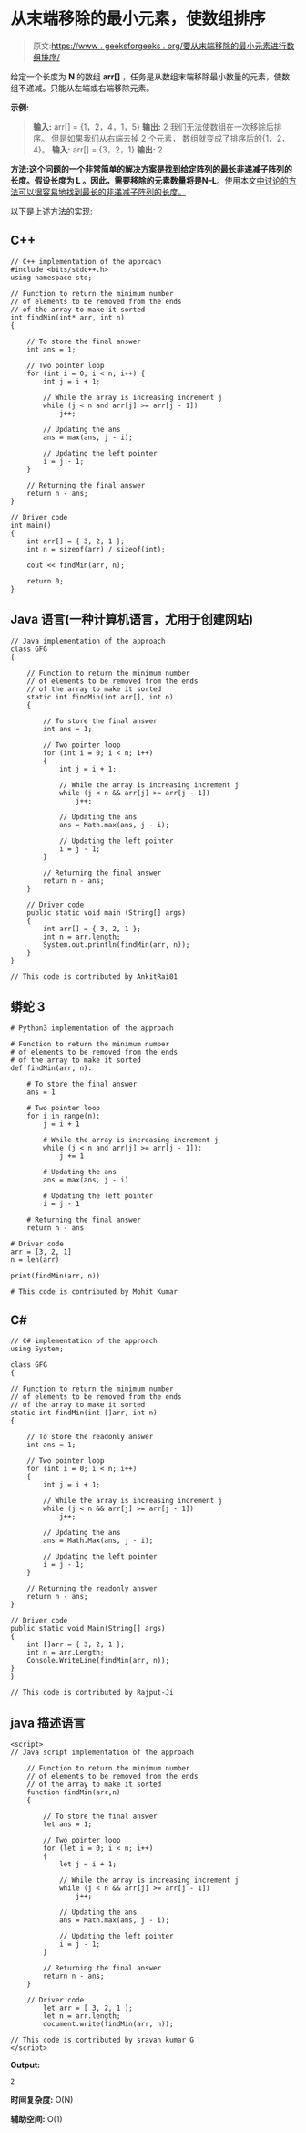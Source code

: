 # 从末端移除的最小元素，使数组排序

> 原文:[https://www . geeksforgeeks . org/要从末端移除的最小元素进行数组排序/](https://www.geeksforgeeks.org/minimum-elements-to-be-removed-from-the-ends-to-make-the-array-sorted/)

给定一个长度为 **N** 的数组 **arr[]** ，任务是从数组末端移除最小数量的元素，使数组不递减。只能从左端或右端移除元素。

**示例:**

> **输入:** arr[] = {1，2，4，1，5}
> **输出:** 2
> 我们无法使数组在一次移除后排序。
> 但是如果我们从右端去掉 2 个元素，
> 数组就变成了排序后的{1，2，4}。
> **输入:** arr[] = {3，2，1}
> **输出:** 2

**方法:**这个问题的一个非常简单的解决方案是找到给定阵列的最长非递减子阵列的长度。假设长度为 **L** 。因此，需要移除的元素数量将是**N–L**。使用本文[中讨论的方法可以很容易地找到最长的非递减子阵列的长度。](https://www.geeksforgeeks.org/longest-increasing-subarray/)

以下是上述方法的实现:

## C++

```
// C++ implementation of the approach
#include <bits/stdc++.h>
using namespace std;

// Function to return the minimum number
// of elements to be removed from the ends
// of the array to make it sorted
int findMin(int* arr, int n)
{

    // To store the final answer
    int ans = 1;

    // Two pointer loop
    for (int i = 0; i < n; i++) {
        int j = i + 1;

        // While the array is increasing increment j
        while (j < n and arr[j] >= arr[j - 1])
            j++;

        // Updating the ans
        ans = max(ans, j - i);

        // Updating the left pointer
        i = j - 1;
    }

    // Returning the final answer
    return n - ans;
}

// Driver code
int main()
{
    int arr[] = { 3, 2, 1 };
    int n = sizeof(arr) / sizeof(int);

    cout << findMin(arr, n);

    return 0;
}
```

## Java 语言(一种计算机语言，尤用于创建网站)

```
// Java implementation of the approach
class GFG
{

    // Function to return the minimum number
    // of elements to be removed from the ends
    // of the array to make it sorted
    static int findMin(int arr[], int n)
    {

        // To store the final answer
        int ans = 1;

        // Two pointer loop
        for (int i = 0; i < n; i++)
        {
            int j = i + 1;

            // While the array is increasing increment j
            while (j < n && arr[j] >= arr[j - 1])
                j++;

            // Updating the ans
            ans = Math.max(ans, j - i);

            // Updating the left pointer
            i = j - 1;
        }

        // Returning the final answer
        return n - ans;
    }

    // Driver code
    public static void main (String[] args)
    {
        int arr[] = { 3, 2, 1 };
        int n = arr.length;
        System.out.println(findMin(arr, n));
    }
}

// This code is contributed by AnkitRai01
```

## 蟒蛇 3

```
# Python3 implementation of the approach

# Function to return the minimum number
# of elements to be removed from the ends
# of the array to make it sorted
def findMin(arr, n):

    # To store the final answer
    ans = 1

    # Two pointer loop
    for i in range(n):
        j = i + 1

        # While the array is increasing increment j
        while (j < n and arr[j] >= arr[j - 1]):
            j += 1

        # Updating the ans
        ans = max(ans, j - i)

        # Updating the left pointer
        i = j - 1

    # Returning the final answer
    return n - ans

# Driver code
arr = [3, 2, 1]
n = len(arr)

print(findMin(arr, n))

# This code is contributed by Mohit Kumar
```

## C#

```
// C# implementation of the approach
using System;

class GFG
{

// Function to return the minimum number
// of elements to be removed from the ends
// of the array to make it sorted
static int findMin(int []arr, int n)
{

    // To store the readonly answer
    int ans = 1;

    // Two pointer loop
    for (int i = 0; i < n; i++)
    {
        int j = i + 1;

        // While the array is increasing increment j
        while (j < n && arr[j] >= arr[j - 1])
            j++;

        // Updating the ans
        ans = Math.Max(ans, j - i);

        // Updating the left pointer
        i = j - 1;
    }

    // Returning the readonly answer
    return n - ans;
}

// Driver code
public static void Main(String[] args)
{
    int []arr = { 3, 2, 1 };
    int n = arr.Length;
    Console.WriteLine(findMin(arr, n));
}
}

// This code is contributed by Rajput-Ji
```

## java 描述语言

```
<script>
// Java script implementation of the approach

    // Function to return the minimum number
    // of elements to be removed from the ends
    // of the array to make it sorted
    function findMin(arr,n)
    {

        // To store the final answer
        let ans = 1;

        // Two pointer loop
        for (let i = 0; i < n; i++)
        {
            let j = i + 1;

            // While the array is increasing increment j
            while (j < n && arr[j] >= arr[j - 1])
                j++;

            // Updating the ans
            ans = Math.max(ans, j - i);

            // Updating the left pointer
            i = j - 1;
        }

        // Returning the final answer
        return n - ans;
    }

    // Driver code
        let arr = [ 3, 2, 1 ];
        let n = arr.length;
        document.write(findMin(arr, n));

// This code is contributed by sravan kumar G
</script>
```

**Output:** 

```
2
```

**时间复杂度:** O(N)

**辅助空间:** O(1)